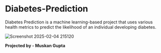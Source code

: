 # Diabetes-Prediction
 Diabetes Prediction is a machine learning-based project that uses various health metrics to predict the likelihood of an individual developing diabetes.


 ![Screenshot 2025-02-04 215120](https://github.com/user-attachments/assets/bf43f68c-b5b7-42f3-ab46-44f6c062b701)

**Projected by - Muskan Gupta**
